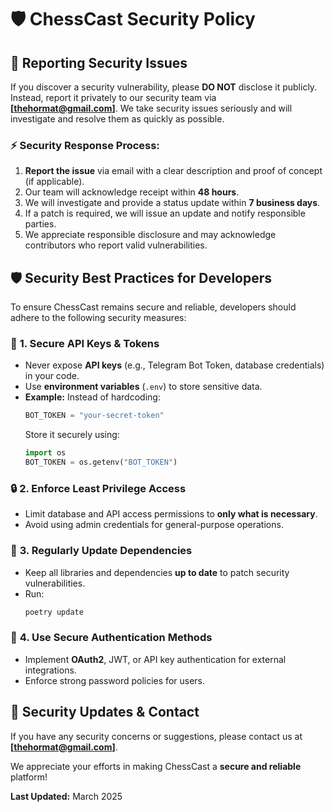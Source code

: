 # 🛡 ChessCast Security Policy

## **🚀 Reporting Security Issues**
If you discover a security vulnerability, please **DO NOT** disclose it publicly. Instead, report it privately to our security team via **[thehormat@gmail.com]**. We take security issues seriously and will investigate and resolve them as quickly as possible.

### **⚡ Security Response Process:**
1. **Report the issue** via email with a clear description and proof of concept (if applicable).
2. Our team will acknowledge receipt within **48 hours**.
3. We will investigate and provide a status update within **7 business days**.
4. If a patch is required, we will issue an update and notify responsible parties.
5. We appreciate responsible disclosure and may acknowledge contributors who report valid vulnerabilities.

## **🛡 Security Best Practices for Developers**
To ensure ChessCast remains secure and reliable, developers should adhere to the following security measures:

### 🔑 **1. Secure API Keys & Tokens**
- Never expose **API keys** (e.g., Telegram Bot Token, database credentials) in your code.
- Use **environment variables** (`.env`) to store sensitive data.
- **Example:** Instead of hardcoding:
  ```python
  BOT_TOKEN = "your-secret-token"
  ```
  Store it securely using:
  ```python
  import os
  BOT_TOKEN = os.getenv("BOT_TOKEN")
  ```

### 🔒 **2. Enforce Least Privilege Access**
- Limit database and API access permissions to **only what is necessary**.
- Avoid using admin credentials for general-purpose operations.

### 🔧 **3. Regularly Update Dependencies**
- Keep all libraries and dependencies **up to date** to patch security vulnerabilities.
- Run:
  ```bash
  poetry update
  ```

### 🔐 **4. Use Secure Authentication Methods**
- Implement **OAuth2**, JWT, or API key authentication for external integrations.
- Enforce strong password policies for users.

## **🔧 Security Updates & Contact**
If you have any security concerns or suggestions, please contact us at **[thehormat@gmail.com]**.

We appreciate your efforts in making ChessCast a **secure and reliable** platform!

**Last Updated:** March 2025
